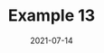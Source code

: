 ---
date: "2021-07-14"
title: "Example 13"
image: "/images/events-webinars/event-1.webp" # use 800x550 or 16:11 ratio image
event_date_location: "MAR 7, 2024 10AM PACIFIC | 1PM EASTERN"
draft: false

weight: 13
---